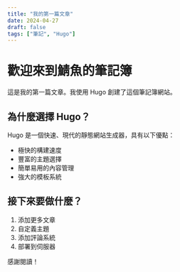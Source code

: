 ```yaml
---
title: "我的第一篇文章"
date: 2024-04-27
draft: false
tags: ["筆記", "Hugo"]
---
```


# 歡迎來到鯖魚的筆記簿

這是我的第一篇文章。我使用 Hugo 創建了這個筆記簿網站。

## 為什麼選擇 Hugo？

Hugo 是一個快速、現代的靜態網站生成器，具有以下優點：

- 極快的構建速度
- 豐富的主題選擇
- 簡單易用的內容管理
- 強大的模板系統

## 接下來要做什麼？

1. 添加更多文章
2. 自定義主題
3. 添加評論系統
4. 部署到伺服器

感謝閱讀！


